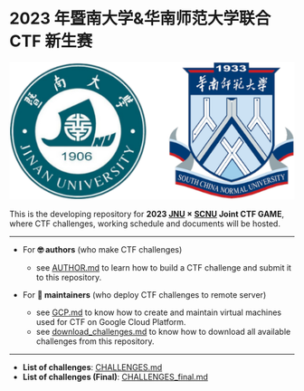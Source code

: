 # 2023 年暨南大学&华南师范大学联合 CTF 新生赛

![](docs/logo.png)

This is the developing repository for **2023 [JNU](https://www.jnu.edu.cn/) × [SCNU](https://www.scnu.edu.cn/) Joint CTF GAME**, where CTF challenges, working schedule and documents will be hosted.

***

* For **🤓 authors** (who make CTF challenges)
  * see [AUTHOR.md](docs/AUTHOR.md) to learn how to build a CTF challenge and submit it to this repository.

* For **🔧 maintainers** (who deploy CTF challenges to remote server)
  * see [GCP.md](docs/maintainer/GCP.md) to know how to create and maintain virtual machines used for CTF on Google Cloud Platform.
  * see [download_challenges.md](docs/maintainer/download_challenges.md) to know how to download all available challenges from this repository.

***

* **List of challenges**: [CHALLENGES.md](CHALLENGES.md)
* **List of challenges (Final)**: [CHALLENGES_final.md](CHALLENGES_final.md)
